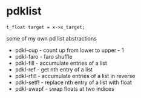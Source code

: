 # pdklist
    t_float target = x->x_target;
some of my own pd list abstractions


- pdkl-cup - count up from lower to upper - 1
- pdkl-faro - faro shuffle
- pdkl-fill - accumulate entries of a list
- pdkl-ref - get nth entry of a list
- pdkl-rfill - accumulate entries of a list in reverse
- pdkl-setf! - replace nth entry of a list with float
- pdkl-swapf - swap floats at two indices

